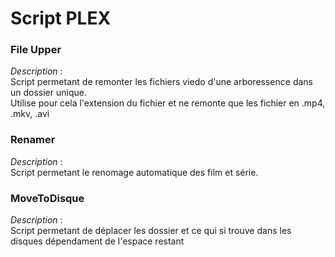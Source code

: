 # Script PLEX

### File Upper

*Description* :  
Script permetant de remonter les fichiers viedo d'une arboressence dans un dossier unique.  
Utilise pour cela l'extension du fichier et ne remonte que les fichier en .mp4, .mkv, .avi

### Renamer

*Description* :  
Script permetant le renomage automatique des film et série.

### MoveToDisque

*Description* :  
Script permetant de déplacer les dossier et ce qui si trouve dans les disques dépendament de l'espace restant